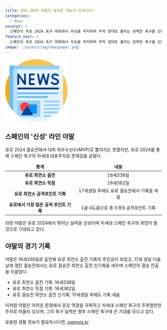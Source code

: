 ```yaml
---
title: 유로 2024 야말의 놀라운 재능이 드러난다!
categories:
  - News
excerpt: >
  스페인이 유로 2024 축구 대회에서 우승을 차지하며 무적 함대로 불리는 완벽한 축구를 선보였고, 대회 최우수선수(MVP) 로드리뿐만 아니라 라민 야말의 주목할 만한 활약도 눈에 띈다. 어린 나이에도 바르셀로나에서 뛰어난 재능을 인정받은 야말은 유로 2024에서 스페인의 차세대 대표주자로 뛰어나다는 존재감을 과시했다. 그의 유로 최연소 출전과 득점 기록은 축구 팬들을 놀라게 했고, 1골 4도움으로써 이번 대회에서 가장 많은 공격 포인트를 기록하여 베스트 영플레이어상을 수상했다.
feature_text: >
  스페인이 유로 2024 축구 대회에서 우승을 차지하며 무적 함대로 불리는 완벽한 축구를 선보였고, 대회 최우수선수(MVP) 로드리뿐만 아니라 라민 야말의 주목할 만한 활약도 눈에 띈다. 어린 나이에도 바르셀로나에서 뛰어난 재능을 인정받은 야말은 유로 2024에서 스페인의 차세대 대표주자로 뛰어나다는 존재감을 과시했다. 그의 유로 최연소 출전과 득점 기록은 축구 팬들을 놀라게 했고, 1골 4도움으로써 이번 대회에서 가장 많은 공격 포인트를 기록하여 베스트 영플레이어상을 수상했다.
image: '/assets/img/newspaper.png'
---
```


<p><img src="/assets/img/newspaper.png" alt="kimp 속보" /></p>

<h2 data-ke-size="size16">스페인의 '신성' 라민 야말</h2>

<p data-ke-size="size16">유로 2024 결승전에서 대회 최우수선수(MVP)로 뽑히지는 못했지만, 유로 2024를 통해 스페인 축구의 차세대 대표주자로 존재감을 굳혔다.</p>

<table>
<thead>
<tr>
<td style="text-align: center; height: 17px;"><b>통계</b></td>
<td style="text-align: center; height: 17px;"><b>내용</b></td>
</tr>
</thead>
<tbody>
<tr>
<td style="text-align: center; height: 17px;"><b>유로 최연소 출전</b></td>
<td style="text-align: center; height: 17px;">16세338일</td>
</tr>
<tr>
<td style="text-align: center; height: 17px;"><b>유로 최연소 득점</b></td>
<td style="text-align: center; height: 17px;">16세362일</td>
</tr>
<tr>
<td style="text-align: center; height: 17px;"><b>유로 최연소 공격포인트 기록</b></td>
<td style="text-align: center; height: 17px;">17세생일 후에도 유로 결승전에서 기록을 세움</td>
</tr>
<tr>
<td style="text-align: center; height: 17px;"><b>유로에서 가장 많은 공격 포인트 기록</b></td>
<td style="text-align: center; height: 17px;">1골·4도움으로 총 5개의 공격포인트 기록</td>
</tr>
</tbody>
</table>

<p data-ke-size="size16">라민 야말은 유로 2024에서 뛰어난 실력을 선보이며 차세대 스페인 축구의 희망이 될 것으로 기대되고 있다.</p>

<h2 data-ke-size="size16">야말의 경기 기록</h2>

<p data-ke-size="size16">야말은 16세338일로 출전해 유로 최연소 출전 기록의 주인공이 되었고, 17세 생일 다음 날에 열린 결승전에서는 유로 결승전 최연소 출전 신기록을 세우며 스페인의 결승 진출을 이끌었다.</p>

<ul>
<li>유로 최연소 출전 기록: 16세338일</li>
<li>유로 최연소 득점 기록: 16세362일</li>
<li>유로 결승전 최연소 출전 신기록: 17세생일 후에도 기록 세움</li>
</ul>

<p data-ke-size="size16">이처럼 야말은 어려운 환경에서 온갖 역경을 극복하고 차세대 스페인 축구의 주목할만한 주자로 떠올라 있으며, 그의 축구 실력은 향후 스페인 축구에 큰 기대를 모으고 있다.</p>
유용한 생활 정보가 필요하시다면, <a href="https://opensis.kr" rel="dofollow">opensis.kr</a>


